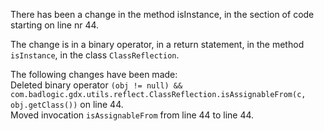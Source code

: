 There has been a change in the method isInstance, in the section of code starting on line nr 44.
  
The change is in a binary operator, in a return statement, in the method ```isInstance```, in the class ```ClassReflection```.
  
The following changes have been made:  
Deleted binary operator ```(obj != null) && com.badlogic.gdx.utils.reflect.ClassReflection.isAssignableFrom(c, obj.getClass())``` on line 44.  
Moved invocation ```isAssignableFrom``` from line 44 to line 44.  

